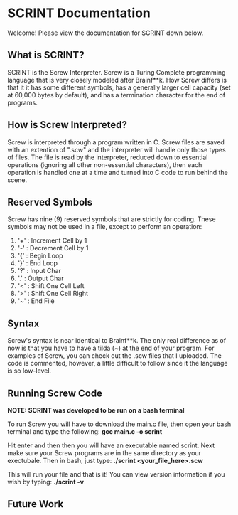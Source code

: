 # SCRINT Documentation
Welcome! Please view the documentation for SCRINT down below.

## What is SCRINT?
SCRINT is the Screw Interpreter. Screw is a Turing Complete programming language that is very closely modeled after Brainf\*\*k. How Screw differs is that it it has some different symbols, has a generally larger cell capacity (set at 60,000 bytes by default), and has a termination character for the end of programs.

## How is Screw Interpreted?
Screw is interpreted through a program written in C. Screw files are saved with an extention of ".scw" and the interpreter will handle only those types of files. The file is read by the interpreter, reduced down to essential operations (ignoring all other non-essential characters), then each operation is handled one at a time and turned into C code to run behind the scene.

## Reserved Symbols
Screw has nine (9) reserved symbols that are strictly for coding. These symbols may not be used in a file, except to perform an operation:
1. '+' : Increment Cell by 1
2. '-' : Decrement Cell by 1
3. '{' : Begin Loop
4. '}' : End Loop
5. '?' : Input Char
6. '.' : Output Char
7. '<' : Shift One Cell Left
8. '>' : Shift One Cell Right
9. '~' : End File

## Syntax
Screw's syntax is near identical to Brainf\*\*k. The only real difference as of now is that you have to have a tilda (~) at the end of your program. For examples of Screw, you can check out the .scw files that I uploaded. The code is commented, however, a little difficult to follow since it the language is so low-level.

## Running Screw Code
**NOTE: SCRINT was developed to be run on a bash terminal**

To run Screw you will have to download the main.c file, then open your bash terminal and type the following: 
**gcc main.c -o scrint**

Hit enter and then then you will have an executable named scrint. Next make sure your Screw programs are in the same directory as your exectubale. Then in bash, just type:                                                                                                 **./scrint <your_file_here>.scw**

This will run your file and that is it! You can view version information if you wish by typing:                                         **./scrint -v**

## Future Work
